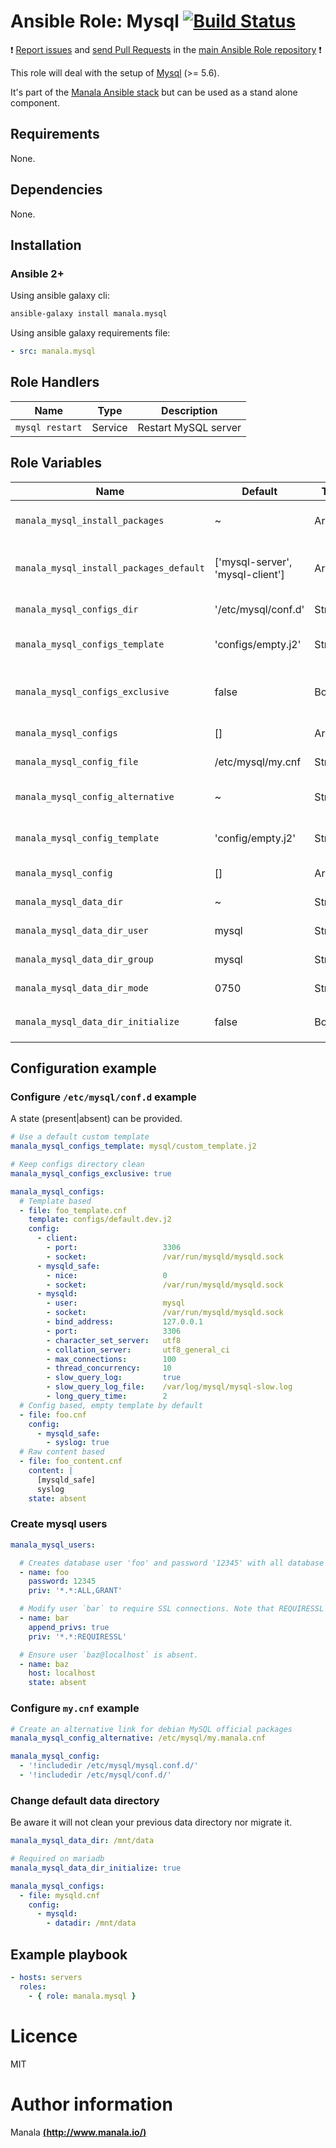 # Ansible Role: Mysql [![Build Status](https://travis-ci.org/manala/ansible-role-mysql.svg?branch=master)](https://travis-ci.org/manala/ansible-role-mysql)

:exclamation: [Report issues](https://github.com/manala/ansible-roles/issues) and [send Pull Requests](https://github.com/manala/ansible-roles/pulls) in the [main Ansible Role repository](https://github.com/manala/ansible-roles) :exclamation:

This role will deal with the setup of [Mysql](https://www.mysql.com/) (>= 5.6).

It's part of the [Manala Ansible stack](http://www.manala.io) but can be used as a stand alone component.

## Requirements

None.

## Dependencies

None.

## Installation

### Ansible 2+

Using ansible galaxy cli:

```bash
ansible-galaxy install manala.mysql
```

Using ansible galaxy requirements file:

```yaml
- src: manala.mysql
```

## Role Handlers

| Name            | Type    | Description          |
| --------------- | ------- | -------------------- |
| `mysql restart` | Service | Restart MySQL server |

## Role Variables

| Name                                    | Default                          | Type    | Description                                            |
| --------------------------------------- | -------------------------------- | ------- | ------------------------------------------------------ |
| `manala_mysql_install_packages`         | ~                                | Array   | Dependency packages to install                         |
| `manala_mysql_install_packages_default` | ['mysql-server', 'mysql-client'] | Array   | Default dependency packages to install                 |
| `manala_mysql_configs_dir`              | '/etc/mysql/conf.d'              | String  | Configurations directory path                          |
| `manala_mysql_configs_template`         | 'configs/empty.j2'               | String  | Default configuration template path                    |
| `manala_mysql_configs_exclusive`        | false                            | Boolean | Whether to remove all other non-specified config files |
| `manala_mysql_configs`                  | []                               | Array   | Configurations files                                   |
| `manala_mysql_config_file`              | /etc/mysql/my.cnf                | String  | Configuration file path                                |
| `manala_mysql_config_alternative`       | ~                                | String  | Setup an alternative link on configuration file        |
| `manala_mysql_config_template`          | 'config/empty.j2'                | String  | Default configuration template path                    |
| `manala_mysql_config`                   | []                               | Array   | Configuration directives                               |
| `manala_mysql_data_dir`                 | ~                                | String  | Data directory path to create                          |
| `manala_mysql_data_dir_user`            | mysql                            | String  | Data directory owner                                   |
| `manala_mysql_data_dir_group`           | mysql                            | String  | Data directory group                                   |
| `manala_mysql_data_dir_mode`            | 0750                             | String  | Data directory mode                                    |
| `manala_mysql_data_dir_initialize`      | false                            | Boolean | Initialize data directory with `mysqld_install_db`     |

## Configuration example

### Configure `/etc/mysql/conf.d` example

A state (present|absent) can be provided.

```yaml
# Use a default custom template
manala_mysql_configs_template: mysql/custom_template.j2

# Keep configs directory clean
manala_mysql_configs_exclusive: true

manala_mysql_configs:
  # Template based
  - file: foo_template.cnf
    template: configs/default.dev.j2
    config:
      - client:
        - port:                   3306
        - socket:                 /var/run/mysqld/mysqld.sock
      - mysqld_safe:
        - nice:                   0
        - socket:                 /var/run/mysqld/mysqld.sock
      - mysqld:
        - user:                   mysql
        - socket:                 /var/run/mysqld/mysqld.sock
        - bind_address:           127.0.0.1
        - port:                   3306
        - character_set_server:   utf8
        - collation_server:       utf8_general_ci
        - max_connections:        100
        - thread_concurrency:     10
        - slow_query_log:         true
        - slow_query_log_file:    /var/log/mysql/mysql-slow.log
        - long_query_time:        2
  # Config based, empty template by default
  - file: foo.cnf
    config:
      - mysqld_safe:
        - syslog: true
  # Raw content based
  - file: foo_content.cnf
    content: |
      [mysqld_safe]
      syslog
    state: absent
```

### Create mysql users

```yaml
manala_mysql_users:

  # Creates database user 'foo' and password '12345' with all database privileges and 'WITH GRANT OPTION'
  - name: foo
    password: 12345
    priv: '*.*:ALL,GRANT'

  # Modify user `bar` to require SSL connections. Note that REQUIRESSL is a special privilege that should only apply to *.* by itself.
  - name: bar
    append_privs: true
    priv: '*.*:REQUIRESSL'

  # Ensure user `baz@localhost` is absent.
  - name: baz
    host: localhost
    state: absent
```

### Configure `my.cnf` example

```yaml
# Create an alternative link for debian MySQL official packages
manala_mysql_config_alternative: /etc/mysql/my.manala.cnf

manala_mysql_config:
  - '!includedir /etc/mysql/mysql.conf.d/'
  - '!includedir /etc/mysql/conf.d/'
```

### Change default data directory

Be aware it will not clean your previous data directory nor migrate it.

```yaml
manala_mysql_data_dir: /mnt/data

# Required on mariadb
manala_mysql_data_dir_initialize: true

manala_mysql_configs:
  - file: mysqld.cnf
    config:
      - mysqld:
        - datadir: /mnt/data
```

## Example playbook

```yaml
- hosts: servers
  roles:
    - { role: manala.mysql }
```

# Licence

MIT

# Author information

Manala [**(http://www.manala.io/)**](http://www.manala.io)
